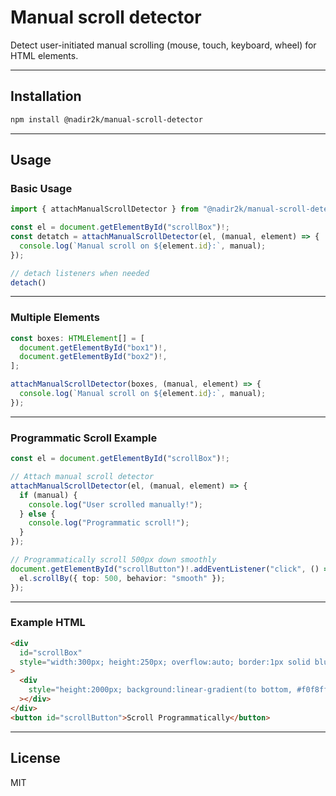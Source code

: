 # Manual scroll detector

Detect user-initiated manual scrolling (mouse, touch, keyboard, wheel) for HTML elements.

---

## Installation

```bash
npm install @nadir2k/manual-scroll-detector
```

---

## Usage

### Basic Usage

```ts
import { attachManualScrollDetector } from "@nadir2k/manual-scroll-detector";

const el = document.getElementById("scrollBox")!;
const detatch = attachManualScrollDetector(el, (manual, element) => {
  console.log(`Manual scroll on ${element.id}:`, manual);
});

// detach listeners when needed
detach()
```

---

### Multiple Elements

```ts
const boxes: HTMLElement[] = [
  document.getElementById("box1")!,
  document.getElementById("box2")!,
];

attachManualScrollDetector(boxes, (manual, element) => {
  console.log(`Manual scroll on ${element.id}:`, manual);
});
```

---

### Programmatic Scroll Example

```ts
const el = document.getElementById("scrollBox")!;

// Attach manual scroll detector
attachManualScrollDetector(el, (manual, element) => {
  if (manual) {
    console.log("User scrolled manually!");
  } else {
    console.log("Programmatic scroll!");
  }
});

// Programmatically scroll 500px down smoothly
document.getElementById("scrollButton")!.addEventListener("click", () => {
  el.scrollBy({ top: 500, behavior: "smooth" });
});
```

---

### Example HTML

```html
<div
  id="scrollBox"
  style="width:300px; height:250px; overflow:auto; border:1px solid blue;"
>
  <div
    style="height:2000px; background:linear-gradient(to bottom, #f0f8ff, #4682b4);"
  ></div>
</div>
<button id="scrollButton">Scroll Programmatically</button>
```

---

## License

MIT

